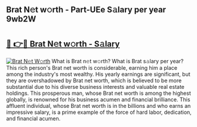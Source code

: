 ## Brat N𝚎t w𝚘rth - Part-UEe S𝚊lary per year 9wb2W

# <h2><a href="http://gc1bkd.nevu.top/?p=Brat">🔗 👉🔴 Brat N𝚎t w𝚘rth - S𝚊lary</a></h2>

[![Brat N𝚎t W𝚘rth](https://i.imgur.com/Oavwk0R.jpeg)](http://gc1bkd.nevu.top/?p=Brat)
What is Brat n𝚎t w𝚘rth? What is Brat s𝚊lary per year?
This rich person's Brat net worth is considerable, earning him a place among the industry's most wealthy. His yearly earnings are significant, but they are overshadowed by Brat net worth, which is believed to be more substantial due to his diverse business interests and valuable real estate holdings. This prosperous man, whose Brat net worth is among the highest globally, is renowned for his business acumen and financial brilliance. This affluent individual, whose Brat net worth is in the billions and who earns an impressive salary, is a prime example of the force of hard labor, dedication, and financial acumen.
